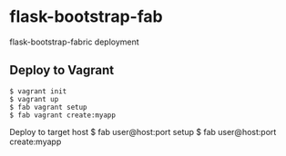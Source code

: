 flask-bootstrap-fab
===================

flask-bootstrap-fabric deployment

Deploy to Vagrant
-----------------
    $ vagrant init
    $ vagrant up
    $ fab vagrant setup
    $ fab vagrant create:myapp

Deploy to target host
    $ fab user@host:port setup
    $ fab user@host:port create:myapp
